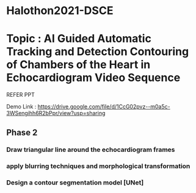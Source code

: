 # Halothon2021-DSCE

# Topic : AI Guided Automatic Tracking and Detection Contouring of Chambers of the Heart in Echocardiogram Video Sequence

REFER PPT

Demo Link : https://drive.google.com/file/d/1CcG02pvz--m0a5c-3WSengihh6R2bPpr/view?usp=sharing



## Phase 2
### Draw triangular line around the echocardiogram frames
### apply blurring techniques and morphological transformation
### Design a contour segmentation model [UNet]
